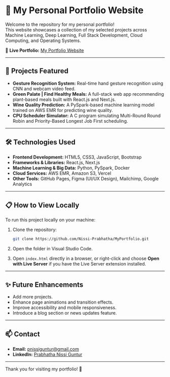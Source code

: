 # 🌟 My Personal Portfolio Website

Welcome to the repository for my personal portfolio!  
This website showcases a collection of my selected projects across Machine Learning, Deep Learning, Full Stack Development, Cloud Computing, and Operating Systems.

🔗 **Live Portfolio:** [My Portfolio Website](https://Nissi-Prabhatha.github.io/MyPortfolio/)

---

## 🚀 Projects Featured

- **Gesture Recognition System:** Real-time hand gesture recognition using CNN and webcam video feed.
- **Green Palate | Find Healthy Meals:** A full-stack web app recommending plant-based meals built with React.js and Next.js.
- **Wine Quality Prediction:** A PySpark-based machine learning model trained on AWS EMR for predicting wine quality.
- **CPU Scheduler Simulator:** A C program simulating Multi-Round Round Robin and Priority-Based Longest Job First scheduling.

---

## 🛠️ Technologies Used

- **Frontend Development:** HTML5, CSS3, JavaScript, Bootstrap
- **Frameworks & Libraries:** React.js, Next.js
- **Machine Learning & Big Data:** Python, PySpark, Docker
- **Cloud Services:** AWS EMR, Amazon S3, Vercel
- **Other Tools:** GitHub Pages, Figma (UI/UX Design), Mailchimp, Google Analytics

---

## 📋 How to View Locally

To run this project locally on your machine:

1. Clone the repository:
    ```bash
    git clone https://github.com/Nissi-Prabhatha/MyPortfolio.git
    ```

2. Open the folder in Visual Studio Code.

3. Open `index.html` directly in a browser, or right-click and choose **Open with Live Server** if you have the Live Server extension installed.

---

## ✨ Future Enhancements

- Add more projects.
- Enhance page animations and transition effects.
- Improve accessibility and mobile responsiveness.
- Introduce a blog section or news updates feature.

---

## 📫 Contact

- **Email:** pnissiguntur@gmail.com
- **LinkedIn:** [Prabhatha Nissi Guntur](https://www.linkedin.com/in/prabhatha-nissi-guntur-6b0800150/)

---

Thank you for visiting my portfolio! 🚀
